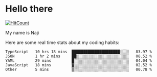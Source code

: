# Hello there

[![HitCount](http://hits.dwyl.com/na-ji/na-ji.svg)](https://youtu.be/dQw4w9WgXcQ)

My name is Naji

Here are some real time stats about my coding habits:

<!--START_SECTION:waka-->
```text
TypeScript   10 hrs 18 mins  █████████████████████░░░░   83.97 % 
JSON         1 hr 2 mins     ██░░░░░░░░░░░░░░░░░░░░░░░   08.52 % 
YAML         29 mins         █░░░░░░░░░░░░░░░░░░░░░░░░   04.04 % 
JavaScript   18 mins         ▓░░░░░░░░░░░░░░░░░░░░░░░░   02.52 % 
Other        5 mins          ▒░░░░░░░░░░░░░░░░░░░░░░░░   00.78 % 
```
<!--END_SECTION:waka-->
